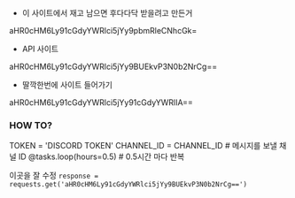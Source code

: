 - 이 사이트에서 재고 남으면 후다다닥 받을려고 만든거


aHR0cHM6Ly91cGdyYWRlci5jYy9pbmRleCNhcGk=

- API 사이트


aHR0cHM6Ly91cGdyYWRlci5jYy9BUEkvP3N0b2NrCg==

- 딸깍한번에 사이트 들어가기


aHR0cHM6Ly91cGdyYWRlci5jYy91cGdyYWRlIA==

### HOW TO?
TOKEN = 'DISCORD TOKEN'
CHANNEL_ID = CHANNEL_ID  # 메시지를 보낼 채널 ID
@tasks.loop(hours=0.5)  # 0.5시간 마다 반복

이곳을 잘 수정
```response = requests.get('aHR0cHM6Ly91cGdyYWRlci5jYy9BUEkvP3N0b2NrCg==')```
